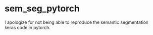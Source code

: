 # sem_seg_pytorch
I apologize for not being able to reproduce the semantic segmentation keras code in pytorch.
